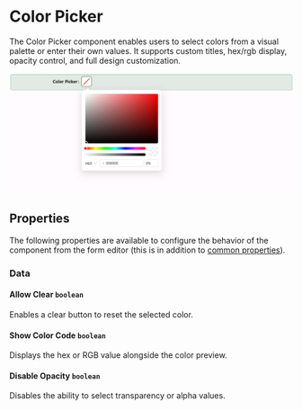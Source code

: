 # Color Picker

The Color Picker component enables users to select colors from a visual palette or enter their own values. It supports custom titles, hex/rgb display, opacity control, and full design customization.

![Image](../Advanced/images/colorpicker1.png)

## Properties

The following properties are available to configure the behavior of the component from the form editor (this is in addition to [common properties](/docs/front-end-basics/form-components/common-component-properties)).

### Data

#### Allow Clear `boolean`
Enables a clear button to reset the selected color.

#### Show Color Code `boolean`
Displays the hex or RGB value alongside the color preview.

#### Disable Opacity `boolean`
Disables the ability to select transparency or alpha values.
